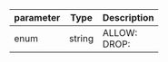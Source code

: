 | parameter | Type | Description |
| ----------- | ----------- |----------- |
| enum  |  string  | ALLOW: <br/>DROP:   |